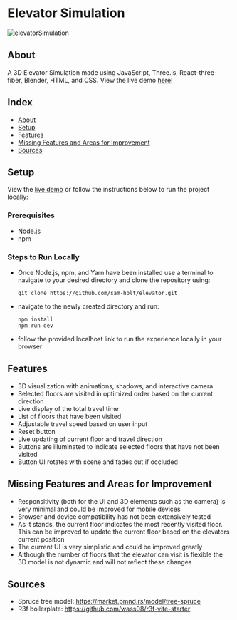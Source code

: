 # Elevator Simulation
![elevatorSimulation](https://github.com/sam-holt/elevator/assets/67719990/030d87c1-25ec-4a36-9554-8aaff5221586)

## About

A 3D Elevator Simulation made using JavaScript, Three.js, React-three-fiber, Blender, HTML, and CSS. View the live demo [here](https://threedkit-f69afd8478fc.herokuapp.com/)!

## Index

- [About](#about)
- [Setup](#setup)
- [Features](#features)
- [Missing Features and Areas for Improvement](#missing-features-and-areas-for-improvement)
- [Sources](#sources)

## Setup

View the [live demo](https://threedkit-f69afd8478fc.herokuapp.com/) or follow the instructions below to run the project locally:

### Prerequisites

- Node.js
- npm

### Steps to Run Locally

- Once Node.js, npm, and Yarn have been installed use a terminal to navigate to your desired directory and clone the repository using:
  ```
  git clone https://github.com/sam-holt/elevator.git
  ```
- navigate to the newly created directory and run:
   ```
  npm install
  npm run dev
  ```
- follow the provided localhost link to run the experience locally in your browser

## Features

- 3D visualization with animations, shadows, and interactive camera
- Selected floors are visited in optimized order based on the current direction
- Live display of the total travel time
- List of floors that have been visited
- Adjustable travel speed based on user input
- Reset button
- Live updating of current floor and travel direction
- Buttons are illuminated to indicate selected floors that have not been visited
- Button UI rotates with scene and fades out if occluded

## Missing Features and Areas for Improvement

- Responsitivity (both for the UI and 3D elements such as the camera) is very minimal and could be improved for mobile devices
- Browser and device compatibility has not been extensively tested
- As it stands, the current floor indicates the most recently visited floor. This can be improved to update the current floor based on the elevators current position
- The current UI is very simplistic and could be improved greatly
- Although the number of floors that the elevator can visit is flexible the 3D model is not dynamic and will not reflect these changes

## Sources

- Spruce tree model: https://market.pmnd.rs/model/tree-spruce
- R3f boilerplate: https://github.com/wass08/r3f-vite-starter
